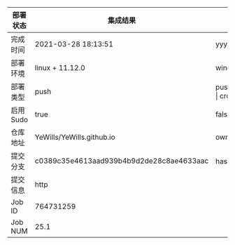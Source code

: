 部署状态 | 集成结果 | 参考值
---|---|---
完成时间 | 2021-03-28 18:13:51 | yyyy-mm-dd hh:mm:ss
部署环境 | linux + 11.12.0 | window \| linux + stable
部署类型 | push | push \| pull_request \| api \| cron
启用Sudo | true | false \| true
仓库地址 | YeWills/YeWills.github.io | owner_name/repo_name
提交分支 | c0389c35e4613aad939b4b9d2de28c8ae4633aac | hash 16位
提交信息 | http |
Job ID   | 764731259 |
Job NUM  | 25.1 |
